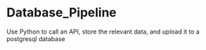 # Database_Pipeline
Use Python to call an API, store the relevant data, and upload it to a postgresql database
